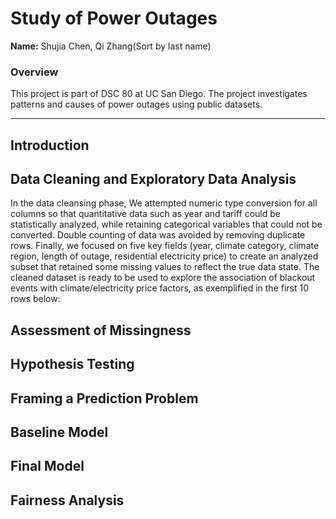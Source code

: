# Study of Power Outages

**Name:** Shujia Chen, Qi Zhang(Sort by last name)

### Overview

This project is part of DSC 80 at UC San Diego. The project investigates patterns and causes of power outages using public datasets.

---

##  Introduction

## Data Cleaning and Exploratory Data Analysis

In the data cleansing phase, We attempted numeric type conversion for all columns so that quantitative data such as year and tariff could be statistically analyzed, while retaining categorical variables that could not be converted. Double counting of data was avoided by removing duplicate rows. Finally, we focused on five key fields (year, climate category, climate region, length of outage, residential electricity price) to create an analyzed subset that retained some missing values to reflect the true data state. The cleaned dataset is ready to be used to explore the association of blackout events with climate/electricity price factors, as exemplified in the first 10 rows below:

## Assessment of Missingness

## Hypothesis Testing

## Framing a Prediction Problem

## Baseline Model

## Final Model

## Fairness Analysis
